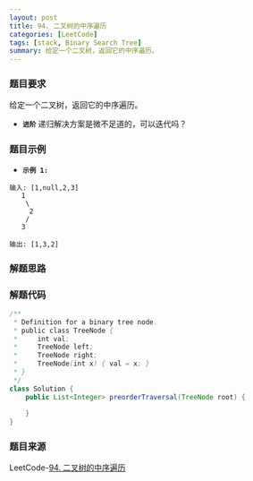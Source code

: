 ```yaml
---
layout: post
title: 94. 二叉树的中序遍历
categories: [LeetCode]
tags: [stack, Binary Search Tree]
summary: 给定一个二叉树，返回它的中序遍历。
---
```


### 题目要求
给定一个二叉树，返回它的中序遍历。

- **`进阶`** 
递归解决方案是微不足道的，可以迭代吗？

### 题目示例
- **`示例 1:`** 
```
输入: [1,null,2,3]
   1
    \
     2
    /
   3

输出: [1,3,2]
```


### 解题思路



### 解题代码
```java
/**
 * Definition for a binary tree node.
 * public class TreeNode {
 *     int val;
 *     TreeNode left;
 *     TreeNode right;
 *     TreeNode(int x) { val = x; }
 * }
 */
class Solution {
    public List<Integer> preorderTraversal(TreeNode root) {
        
    }
}
```

### 题目来源
LeetCode-[94. 二叉树的中序遍历](https://leetcode-cn.com/problems/binary-tree-inorder-traversal/)